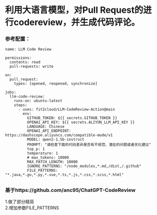 # 利用大语言模型，对Pull Request的进行codereview，并生成代码评论。

### 参考配置：
```
name: LLM Code Review

permissions:
  contents: read
  pull-requests: write

on:
  pull_request:
    types: [opened, reopened, synchronize]

jobs:
  llm-code-review:
    runs-on: ubuntu-latest
    steps:
      - uses: fit2cloud/LLM-CodeReview-Action@main
        env:
          GITHUB_TOKEN: ${{ secrets.GITHUB_TOKEN }}
          OPENAI_API_KEY: ${{ secrets.ALIYUN_LLM_API_KEY }}
          LANGUAGE: Chinese
          OPENAI_API_ENDPOINT: https://dashscope.aliyuncs.com/compatible-mode/v1
          MODEL: qwen2-1.5b-instruct
          PROMPT: "请检查下面的代码差异是否有不规范、潜在的问题或者优化建议"
          top_p: 1
          temperature: 1
          # max_tokens: 10000
          MAX_PATCH_LENGTH: 10000 
          IGNORE_PATTERNS: "/node_modules,*.md,/dist,/.github"
          FILE_PATTERNS: "*.java,*.go,*.py,*.vue,*.ts,*.js,*.css,*.scss,*.html"
```

## 
### 基于https://github.com/anc95/ChatGPT-CodeReview

1.做了部分精简 <br>
2.增加参数FILE_PATTERNS
